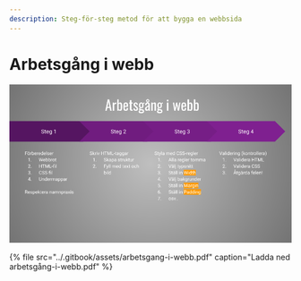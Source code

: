 ```yaml
---
description: Steg-för-steg metod för att bygga en webbsida
---
```


# Arbetsgång i webb

![](../.gitbook/assets/image%20%2849%29.png)

{% file src="../.gitbook/assets/arbetsgang-i-webb.pdf" caption="Ladda ned arbetsgång-i-webb.pdf" %}



